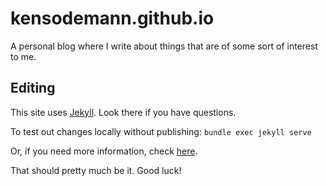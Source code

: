 # kensodemann.github.io

A personal blog where I write about things that are of some sort of interest to me.

## Editing

This site uses [Jekyll](https://jekyllrb.com). Look there if you have questions.

To test out changes locally without publishing: `bundle exec jekyll serve`

Or, if you need more information, check [here](https://help.github.com/articles/setting-up-your-github-pages-site-locally-with-jekyll/).

That should pretty much be it. Good luck!
